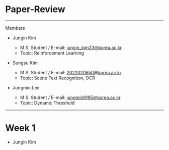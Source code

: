 # Paper-Review
---

Members 

- Jungin Kim
    - M.S. Student / E-mail: jungin_kim23@korea.ac.kr 
    - Topic: Reinforcement Learning 

- Sungsu Kim
    - M.S. Student / E-mail: 2022020650@korea.ac.kr
    - Topic: Scene Text Recognition, OCR 

- Jungmin Lee 
    - M.S. Student / E-mail: jungmin9195@korea.ac.kr
    - Topic: Dynamic Threshold

---

# Week 1 

- Jungin Kim 
